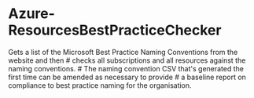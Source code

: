 # Azure-ResourcesBestPracticeChecker
Gets a list of the Microsoft Best Practice Naming Conventions from the website and then # checks all subscriptions and all resources against the naming conventions. # The naming convention CSV that's generated the first time can be amended as necessary to provide # a baseline report on compliance to best practice naming for the organisation.
